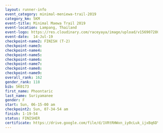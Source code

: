 ```yaml
---
layout: runner-info 
event_category: minimal-meniewa-trail-2019 
category_km: 5KM 
event-title: Minimal Maewa Trail 2019 
event-location: Lampang, Thailand 
event-logo: https://res.cloudinary.com/raceyaya/image/upload/v1569072805/logo/minimal-trail_ktnvsp.jpg 
event-date:  14-Jul-19 
checkpoint-name2: FINISH (T-2) 
checkpoint-name3: 
checkpoint-name4: 
checkpoint-name5: 
checkpoint-name6: 
checkpoint-name7: 
checkpoint-name8: 
checkpoint-name9: 
overall_rank: 162
gender_rank: 118
bib: 5K0173
first_name: Phoontaric
last_name: Suriyamanee
gender: F
start: Sun, 06-15-00 am
checkpoint2: Sun, 07-34-54 am
finish: 1-19-54
status: FINISHER
certificate: https://drive.google.com/file/d/1VRtRHWxn_iy0cLuk_ijxBq6DYeuNsrzk/view?usp=sharing
---
```

